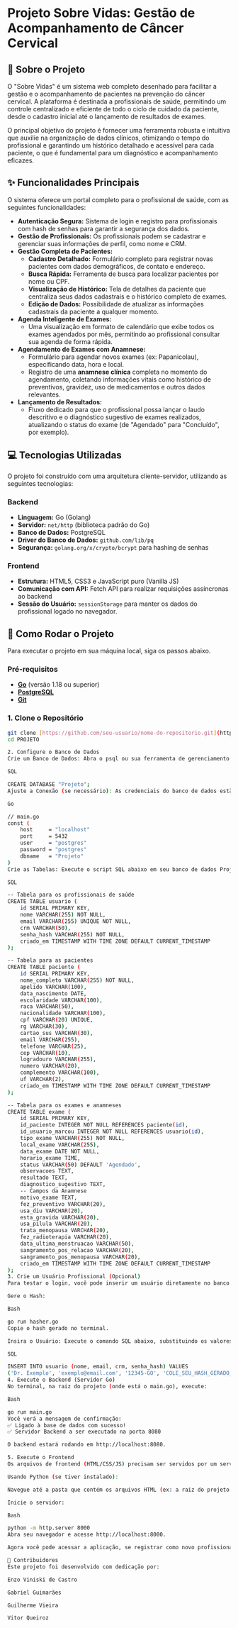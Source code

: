 # Projeto Sobre Vidas: Gestão de Acompanhamento de Câncer Cervical

## 🎯 Sobre o Projeto
O "Sobre Vidas" é um sistema web completo desenhado para facilitar a gestão e o acompanhamento de pacientes na prevenção do câncer cervical. A plataforma é destinada a profissionais de saúde, permitindo um controle centralizado e eficiente de todo o ciclo de cuidado da paciente, desde o cadastro inicial até o lançamento de resultados de exames.

O principal objetivo do projeto é fornecer uma ferramenta robusta e intuitiva que auxilie na organização de dados clínicos, otimizando o tempo do profissional e garantindo um histórico detalhado e acessível para cada paciente, o que é fundamental para um diagnóstico e acompanhamento eficazes.

## ✨ Funcionalidades Principais

O sistema oferece um portal completo para o profissional de saúde, com as seguintes funcionalidades:

* **Autenticação Segura:** Sistema de login e registro para profissionais com hash de senhas para garantir a segurança dos dados.
* **Gestão de Profissionais:** Os profissionais podem se cadastrar e gerenciar suas informações de perfil, como nome e CRM.
* **Gestão Completa de Pacientes:**
    * **Cadastro Detalhado:** Formulário completo para registrar novas pacientes com dados demográficos, de contato e endereço.
    * **Busca Rápida:** Ferramenta de busca para localizar pacientes por nome ou CPF.
    * **Visualização de Histórico:** Tela de detalhes da paciente que centraliza seus dados cadastrais e o histórico completo de exames.
    * **Edição de Dados:** Possibilidade de atualizar as informações cadastrais da paciente a qualquer momento.
* **Agenda Inteligente de Exames:**
    * Uma visualização em formato de calendário que exibe todos os exames agendados por mês, permitindo ao profissional consultar sua agenda de forma rápida.
* **Agendamento de Exames com Anamnese:**
    * Formulário para agendar novos exames (ex: Papanicolau), especificando data, hora e local.
    * Registro de uma **anamnese clínica** completa no momento do agendamento, coletando informações vitais como histórico de preventivos, gravidez, uso de medicamentos e outros dados relevantes.
* **Lançamento de Resultados:**
    * Fluxo dedicado para que o profissional possa lançar o laudo descritivo e o diagnóstico sugestivo de exames realizados, atualizando o status do exame (de "Agendado" para "Concluído", por exemplo).

## 💻 Tecnologias Utilizadas

O projeto foi construído com uma arquitetura cliente-servidor, utilizando as seguintes tecnologias:

### **Backend**
* **Linguagem:** Go (Golang)
* **Servidor:** `net/http` (biblioteca padrão do Go)
* **Banco de Dados:** PostgreSQL
* **Driver do Banco de Dados:** `github.com/lib/pq`
* **Segurança:** `golang.org/x/crypto/bcrypt` para hashing de senhas

### **Frontend**
* **Estrutura:** HTML5, CSS3 e JavaScript puro (Vanilla JS)
* **Comunicação com API:** Fetch API para realizar requisições assíncronas ao backend
* **Sessão do Usuário:** `sessionStorage` para manter os dados do profissional logado no navegador.

## 🚀 Como Rodar o Projeto

Para executar o projeto em sua máquina local, siga os passos abaixo.

### **Pré-requisitos**
* [**Go**](https://go.dev/doc/install) (versão 1.18 ou superior)
* [**PostgreSQL**](https://www.postgresql.org/download/)
* [**Git**](https://git-scm.com/downloads/)

### **1. Clone o Repositório**
```bash
git clone [https://github.com/seu-usuario/nome-do-repositorio.git](https://github.com//EnzoViniski/ES-IP-2025-1/edit/main/PROJETO/.git)
cd PROJETO

2. Configure o Banco de Dados
Crie um Banco de Dados: Abra o psql ou sua ferramenta de gerenciamento de PostgreSQL e crie um banco de dados chamado Projeto.

SQL

CREATE DATABASE "Projeto";
Ajuste a Conexão (se necessário): As credenciais do banco de dados estão no arquivo main.go. Se as suas forem diferentes, altere as constantes no início do arquivo.

Go

// main.go
const (
    host     = "localhost"
    port     = 5432
    user     = "postgres"
    password = "postgres"
    dbname   = "Projeto"
)
Crie as Tabelas: Execute o script SQL abaixo em seu banco de dados Projeto para criar as tabelas necessárias (usuario, paciente e exame). Este schema foi derivado das estruturas e queries presentes no código-fonte.

SQL

-- Tabela para os profissionais de saúde
CREATE TABLE usuario (
    id SERIAL PRIMARY KEY,
    nome VARCHAR(255) NOT NULL,
    email VARCHAR(255) UNIQUE NOT NULL,
    crm VARCHAR(50),
    senha_hash VARCHAR(255) NOT NULL,
    criado_em TIMESTAMP WITH TIME ZONE DEFAULT CURRENT_TIMESTAMP
);

-- Tabela para as pacientes
CREATE TABLE paciente (
    id SERIAL PRIMARY KEY,
    nome_completo VARCHAR(255) NOT NULL,
    apelido VARCHAR(100),
    data_nascimento DATE,
    escolaridade VARCHAR(100),
    raca VARCHAR(50),
    nacionalidade VARCHAR(100),
    cpf VARCHAR(20) UNIQUE,
    rg VARCHAR(30),
    cartao_sus VARCHAR(30),
    email VARCHAR(255),
    telefone VARCHAR(25),
    cep VARCHAR(10),
    logradouro VARCHAR(255),
    numero VARCHAR(20),
    complemento VARCHAR(100),
    uf VARCHAR(2),
    criado_em TIMESTAMP WITH TIME ZONE DEFAULT CURRENT_TIMESTAMP
);

-- Tabela para os exames e anamneses
CREATE TABLE exame (
    id SERIAL PRIMARY KEY,
    id_paciente INTEGER NOT NULL REFERENCES paciente(id),
    id_usuario_marcou INTEGER NOT NULL REFERENCES usuario(id),
    tipo_exame VARCHAR(255) NOT NULL,
    local_exame VARCHAR(255),
    data_exame DATE NOT NULL,
    horario_exame TIME,
    status VARCHAR(50) DEFAULT 'Agendado',
    observacoes TEXT,
    resultado TEXT,
    diagnostico_sugestivo TEXT,
    -- Campos da Anamnese
    motivo_exame TEXT,
    fez_preventivo VARCHAR(20),
    usa_diu VARCHAR(20),
    esta_gravida VARCHAR(20),
    usa_pilula VARCHAR(20),
    trata_menopausa VARCHAR(20),
    fez_radioterapia VARCHAR(20),
    data_ultima_menstruacao VARCHAR(50),
    sangramento_pos_relacao VARCHAR(20),
    sangramento_pos_menopausa VARCHAR(20),
    criado_em TIMESTAMP WITH TIME ZONE DEFAULT CURRENT_TIMESTAMP
);
3. Crie um Usuário Profissional (Opcional)
Para testar o login, você pode inserir um usuário diretamente no banco de dados. O projeto inclui um utilitário (hasher.go) para gerar um hash de senha seguro.

Gere o Hash:

Bash

go run hasher.go
Copie o hash gerado no terminal.

Insira o Usuário: Execute o comando SQL abaixo, substituindo os valores e o hash gerado.

SQL

INSERT INTO usuario (nome, email, crm, senha_hash) VALUES 
('Dr. Exemplo', 'exemplo@email.com', '12345-GO', 'COLE_SEU_HASH_GERADO_AQUI');
4. Execute o Backend (Servidor Go)
No terminal, na raiz do projeto (onde está o main.go), execute:

Bash

go run main.go
Você verá a mensagem de confirmação:
✅ Ligado à base de dados com sucesso!
✅ Servidor Backend a ser executado na porta 8080

O backend estará rodando em http://localhost:8080.

5. Execute o Frontend
Os arquivos de frontend (HTML/CSS/JS) precisam ser servidos por um servidor web simples. Você pode usar a extensão Live Server no VS Code ou um servidor Python. O backend está configurado para aceitar requisições de outras origens (CORS).

Usando Python (se tiver instalado):

Navegue até a pasta que contém os arquivos HTML (ex: a raiz do projeto ou uma pasta frontend).

Inicie o servidor:

Bash

python -m http.server 8000
Abra seu navegador e acesse http://localhost:8000.

Agora você pode acessar a aplicação, se registrar como novo profissional ou usar a conta que criou para fazer login e explorar todas as funcionalidades!

👥 Contribuidores
Este projeto foi desenvolvido com dedicação por:

Enzo Viniski de Castro

Gabriel Guimarães

Guilherme Vieira

Vitor Queiroz
